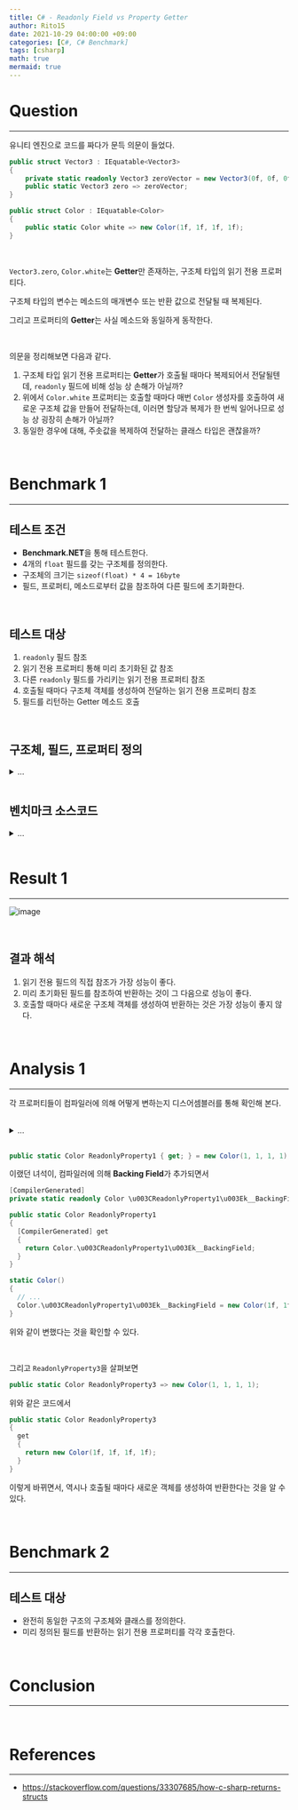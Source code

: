 ```yaml
---
title: C# - Readonly Field vs Property Getter
author: Rito15
date: 2021-10-29 04:00:00 +09:00
categories: [C#, C# Benchmark]
tags: [csharp]
math: true
mermaid: true
---
```


# Question
---

유니티 엔진으로 코드를 짜다가 문득 의문이 들었다.

```cs
public struct Vector3 : IEquatable<Vector3>
{
    private static readonly Vector3 zeroVector = new Vector3(0f, 0f, 0f);
    public static Vector3 zero => zeroVector;
}
```

```cs
public struct Color : IEquatable<Color>
{
    public static Color white => new Color(1f, 1f, 1f, 1f);
}
```

<br>

`Vector3.zero`, `Color.white`는 **Getter**만 존재하는, 구조체 타입의 읽기 전용 프로퍼티다.

구조체 타입의 변수는 메소드의 매개변수 또는 반환 값으로 전달될 때 복제된다.

그리고 프로퍼티의 **Getter**는 사실 메소드와 동일하게 동작한다.

<br>

의문을 정리해보면 다음과 같다.

1. 구조체 타입 읽기 전용 프로퍼티는 **Getter**가 호출될 때마다 복제되어서 전달될텐데, `readonly` 필드에 비해 성능 상 손해가 아닐까?
2. 위에서 `Color.white` 프로퍼티는 호출할 때마다 매번 `Color` 생성자를 호출하여 새로운 구조체 값을 만들어 전달하는데, 이러면 할당과 복제가 한 번씩 일어나므로 성능 상 굉장히 손해가 아닐까?
3. 동일한 경우에 대해, 주솟값을 복제하여 전달하는 클래스 타입은 괜찮을까?

<br>


# Benchmark 1
---

## **테스트 조건**
- **Benchmark.NET**을 통해 테스트한다.
- 4개의 `float` 필드를 갖는 구조체를 정의한다.
- 구조체의 크기는 `sizeof(float) * 4 = 16byte`
- 필드, 프로퍼티, 메소드로부터 값을 참조하여 다른 필드에 초기화한다.

<br>

## **테스트 대상**
1. `readonly` 필드 참조
2. 읽기 전용 프로퍼티 통해 미리 초기화된 값 참조
3. 다른 `readonly` 필드를 가리키는 읽기 전용 프로퍼티 참조
4. 호출될 때마다 구조체 객체를 생성하여 전달하는 읽기 전용 프로퍼티 참조
5. 필드를 리턴하는 Getter 메소드 호출

<br>

## **구조체, 필드, 프로퍼티 정의**

<details>
<summary markdown="span">
...
</summary>

```cs
private struct Color
{
    public float r, g, b, a;

    public Color(float r, float g, float b, float a)
    {
        this.r = r; this.g = g; this.b = b; this.a = a;
    }

    public static readonly Color readonlyField = new Color(1, 1, 1, 1);

    public static Color ReadonlyProperty1 { get; } = new Color(1, 1, 1, 1);

    public static Color ReadonlyProperty2 => readonlyField;

    public static Color ReadonlyProperty3 => new Color(1, 1, 1, 1);

    public static Color GetterMethod()
    {
        return readonlyField;
    }
}
```

</details>

<br>

## **벤치마크 소스코드**

<details>
<summary markdown="span">
...
</summary>

```cs
// 값 초기화 목적지 필드
private static Color dest;

[Benchmark(Baseline = true)]
public void ReadonlyField()
{
    dest = Color.readonlyField;
}

[Benchmark]
public void ReadonlyProperty1()
{
    dest = Color.ReadonlyProperty1;
}

[Benchmark]
public void ReadonlyProperty2()
{
    dest = Color.ReadonlyProperty2;
}

[Benchmark]
public void ReadonlyProperty3()
{
    dest = Color.ReadonlyProperty3;
}

[Benchmark]
public void GetterMethod()
{
    dest = Color.GetterMethod();
}
```

</details>

<br>


# Result 1
---

![image](https://user-images.githubusercontent.com/42164422/139434578-92dcbaec-9e46-4f35-af0f-10a130b43e24.png)

<br>

## **결과 해석**

1. 읽기 전용 필드의 직접 참조가 가장 성능이 좋다.
2. 미리 초기화된 필드를 참조하여 반환하는 것이 그 다음으로 성능이 좋다.
3. 호출할 때마다 새로운 구조체 객체를 생성하여 반환하는 것은 가장 성능이 좋지 않다.

<br>


# Analysis 1
---

각 프로퍼티들이 컴파일러에 의해 어떻게 변하는지 디스어셈블러를 통해 확인해 본다.

<br>

<details>
<summary markdown="span">
...
</summary>

```cs
private struct Color
{
  public float r;
  public float g;
  public float b;
  public float a;
  public static readonly Color readonlyField;
  
  [CompilerGenerated]
  private static readonly Color \u003CReadonlyProperty1\u003Ek__BackingField;

  public Color(float r, float g, float b, float a)
  {
    this.r = r;
    this.g = g;
    this.b = b;
    this.a = a;
  }

  public static Color operator +(
    Color A,
    Color B)
  {
    return new Color(A.r + B.r, A.g + B.g, A.b + B.b, A.a + B.a);
  }

  public static Color ReadonlyProperty1
  {
    [CompilerGenerated] get
    {
      return Color.\u003CReadonlyProperty1\u003Ek__BackingField;
    }
  }

  public static Color ReadonlyProperty2
  {
    get
    {
      return Color.readonlyField;
    }
  }

  public static Color ReadonlyProperty3
  {
    get
    {
      return new Color(1f, 1f, 1f, 1f);
    }
  }

  public static Color GetterMethod()
  {
    return Color.readonlyField;
  }

  static Color()
  {
    Color.readonlyField = new Color(1f, 1f, 1f, 1f);
    Color.\u003CReadonlyProperty1\u003Ek__BackingField = new Color(1f, 1f, 1f, 1f);
  }
}
```

</details>

<br>

```cs
public static Color ReadonlyProperty1 { get; } = new Color(1, 1, 1, 1);
```

이랬던 녀석이, 컴파일러에 의해 **Backing Field**가 추가되면서

```cs
[CompilerGenerated]
private static readonly Color \u003CReadonlyProperty1\u003Ek__BackingField;

public static Color ReadonlyProperty1
{
  [CompilerGenerated] get
  {
    return Color.\u003CReadonlyProperty1\u003Ek__BackingField;
  }
}

static Color()
{
  // ...
  Color.\u003CReadonlyProperty1\u003Ek__BackingField = new Color(1f, 1f, 1f, 1f);
}
```

위와 같이 변했다는 것을 확인할 수 있다.

<br>

그리고 `ReadonlyProperty3`을 살펴보면

```cs
public static Color ReadonlyProperty3 => new Color(1, 1, 1, 1);
```

위와 같은 코드에서

```cs
public static Color ReadonlyProperty3
{
  get
  {
    return new Color(1f, 1f, 1f, 1f);
  }
}
```

이렇게 바뀌면서, 역시나 호출될 때마다 새로운 객체를 생성하여 반환한다는 것을 알 수 있다.

<br>



# Benchmark 2
---

## **테스트 대상**
- 완전히 동일한 구조의 구조체와 클래스를 정의한다.
- 미리 정의된 필드를 반환하는 읽기 전용 프로퍼티를 각각 호출한다.




<br>

# Conclusion
---



<br>

# References
---
- <https://stackoverflow.com/questions/33307685/how-c-sharp-returns-structs>